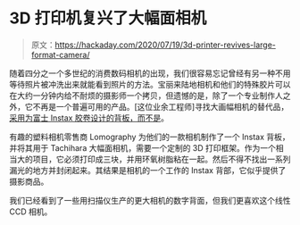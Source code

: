 # 3D 打印机复兴了大幅面相机

> 原文：<https://hackaday.com/2020/07/19/3d-printer-revives-large-format-camera/>

随着四分之一个多世纪的消费数码相机的出现，我们很容易忘记曾经有另一种不用等待照片被冲洗出来就能看到照片的方法。宝丽来陆地相机和他们的特殊胶片可以在大约一分钟内给不耐烦的摄影师一个拷贝，但遗憾的是，除了一个专业制作人之外，它不再是一个普遍可用的产品。[这位业余工程师]寻找大画幅相机的替代品，[采用为富士 Instax 胶卷设计的背板，而不是](https://theamateurengineersg.wordpress.com/2018/03/07/adapting-instax-wide-back-to-4x5-camera/)。

有趣的塑料相机零售商 Lomography 为他们的一款相机制作了一个 Instax 背板，并将其用于 Tachihara 大幅面相机，需要一个定制的 3D 打印框架。作为一个相当大的项目，它必须打印成三块，并用环氧树脂粘在一起。然后不得不找出一系列漏光的地方并封闭起来。其结果是相机的一个工作的 Instax 背部，它似乎提供了摄影商品。

我们已经看到了一些用扫描仪生产的更大相机的数字背面，但我们更喜欢这个线性 CCD 相机。